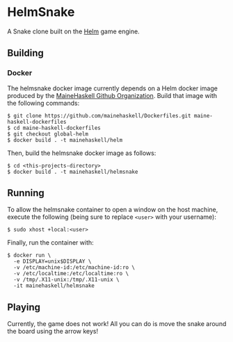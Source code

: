 # HelmSnake
A Snake clone built on the [Helm](http://helm-engine.org) game engine.

## Building

### Docker
The helmsnake docker image currently depends on a Helm docker image produced
by the [MaineHaskell Github Organization](https://github.com/mainehaskell).
Build that image with the following commands:

    $ git clone https://github.com/mainehaskell/Dockerfiles.git maine-haskell-dockerfiles
    $ cd maine-haskell-dockerfiles
    $ git checkout global-helm
    $ docker build . -t mainehaskell/helm

Then, build the helmsnake docker image as follows:

    $ cd <this-projects-directory>
    $ docker build . -t mainehaskell/helmsnake

## Running
To allow the helmsnake container to open a window on the host machine, execute
the following (being sure to replace `<user>` with your username):

    $ sudo xhost +local:<user>

Finally, run the container with:

    $ docker run \
      -e DISPLAY=unix$DISPLAY \
      -v /etc/machine-id:/etc/machine-id:ro \
      -v /etc/localtime:/etc/localtime:ro \
      -v /tmp/.X11-unix:/tmp/.X11-unix \
      -it mainehaskell/helmsnake

## Playing
Currently, the game does not work!  All you can do is move the snake around the
board using the arrow keys!